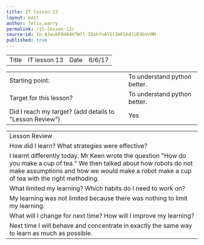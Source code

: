```yaml
---
title: IT lesson 13
layout: post
author: felix.warry
permalink: /it-lesson-13/
source-id: 1n-AJwubF6H84H7Wfl-IDohfnAYSl3HFGh8lUE9bVvMM
published: true
---
```

<table>
  <tr>
    <td>Title</td>
    <td>IT lesson 13</td>
    <td>Date</td>
    <td>6/6/17</td>
  </tr>
</table>


<table>
  <tr>
    <td>Starting point:</td>
    <td>To understand python better.</td>
  </tr>
  <tr>
    <td>Target for this lesson?</td>
    <td>To understand python better.</td>
  </tr>
  <tr>
    <td>Did I reach my target? 
(add details to "Lesson Review")</td>
    <td> Yes</td>
  </tr>
</table>


<table>
  <tr>
    <td>Lesson Review</td>
  </tr>
  <tr>
    <td>How did I learn? What strategies were effective? </td>
  </tr>
  <tr>
    <td>I learnt differently today. Mr Keen wrote the question "How do you make a cup of tea." We then talked about how robots do not make assumptions and how we would make a robot make a cup of tea with the right methoding.</td>
  </tr>
  <tr>
    <td>What limited my learning? Which habits do I need to work on? </td>
  </tr>
  <tr>
    <td>My learning was not limited because there was nothing to limit my learning.</td>
  </tr>
  <tr>
    <td>What will I change for next time? How will I improve my learning?</td>
  </tr>
  <tr>
    <td>Next time I will behave and concentrate in exactly the same way to learn as much as possible.</td>
  </tr>
</table>


